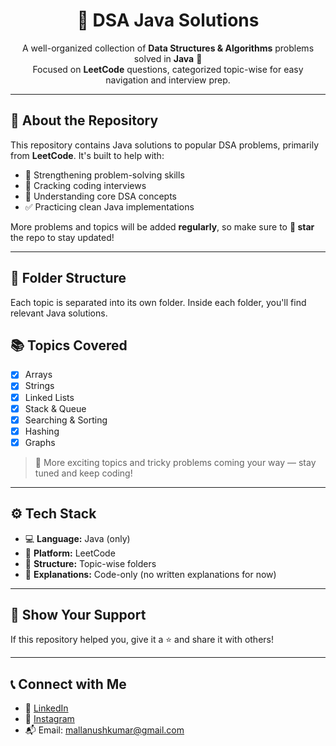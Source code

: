 <h1 align="center">📘 DSA Java Solutions</h1>

<p align="center">
  A well-organized collection of <strong>Data Structures & Algorithms</strong> problems solved in <strong>Java</strong> 🚀 <br/>
  Focused on <strong>LeetCode</strong> questions, categorized topic-wise for easy navigation and interview prep.
</p>

---

## 🧠 About the Repository

This repository contains Java solutions to popular DSA problems, primarily from **LeetCode**. It's built to help with:

- 🚀 Strengthening problem-solving skills
- 💼 Cracking coding interviews
- 🧩 Understanding core DSA concepts
- ✅ Practicing clean Java implementations

More problems and topics will be added **regularly**, so make sure to **🌟 star** the repo to stay updated!

---

## 📂 Folder Structure

Each topic is separated into its own folder. Inside each folder, you'll find relevant Java solutions.

## 📚 Topics Covered

- [x] Arrays  
- [x] Strings  
- [x] Linked Lists  
- [x] Stack & Queue  
- [x] Searching & Sorting  
- [x] Hashing  
- [x] Graphs 

> 🚀 More exciting topics and tricky problems coming your way — stay tuned and keep coding!

---

## ⚙️ Tech Stack

- 💻 **Language:** Java (only)
- 🧩 **Platform:** LeetCode
- 📁 **Structure:** Topic-wise folders
- 🧪 **Explanations:** Code-only (no written explanations for now)

---

## 🌟 Show Your Support

If this repository helped you, give it a ⭐ and share it with others!

---

## 📞 Connect with Me


- 💼 [LinkedIn](www.linkedin.com/in/anush-kumar-mall) 
- 📸 [Instagram](https://www.instagram.com/anushkumar13?igsh=NWc5a3VwbHN3bzZ0)
- 📬 Email: mallanushkumar@gmail.com


